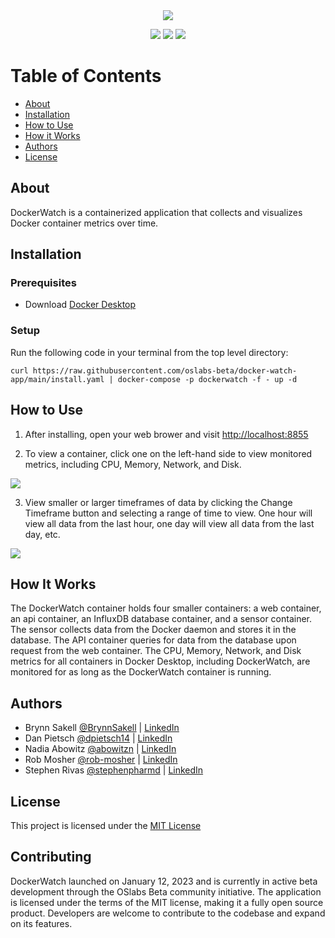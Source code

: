 <div align="center">
  <a target="_blank" href="http://docker.watch"><img align="center" src="https://i.imgur.com/FsCpYWR.png"></a>
</div>

<p align="center">
  <img src ="https://img.shields.io/bower/l/bootstrap">
  <img src ="https://img.shields.io/github/repo-size/oslabs-beta/docker-watch-app">
  <img src ="https://img.shields.io/github/downloads/oslabs-beta/docker-watch-app/total">
</p>

# Table of Contents

- [About](#about) 
- [Installation](#installation) 
- [How to Use](#how-to-use) 
- [How it Works](#how-it-works) 
- [Authors](#authors)
- [License](#license)


## About

DockerWatch is a containerized application that collects and visualizes Docker container metrics over time.

## Installation 

### Prerequisites

- Download [Docker Desktop](https://www.docker.com/products/docker-desktop/)

### Setup

Run the following code in your terminal from the top level directory:

```
curl https://raw.githubusercontent.com/oslabs-beta/docker-watch-app/main/install.yaml | docker-compose -p dockerwatch -f - up -d
```

## How to Use

1. After installing, open your web brower and visit [http://localhost:8855](http://http://localhost:8855)

2. To view a container, click one on the left-hand side to view monitored metrics, including CPU, Memory, Network, and Disk.
<img src ="https://i.imgur.com/CJSiiIF.png">

3. View smaller or larger timeframes of data by clicking the Change Timeframe button and selecting a range of time to view. One hour will view all data from the last hour, one day will view all data from the last day, etc.
<img src ="https://i.imgur.com/ULbHZMM.png">

## How It Works

The DockerWatch container holds four smaller containers: a web container, an api container, an InfluxDB database container, and a sensor container. The sensor collects data from the Docker daemon and stores it in the database. The API container queries for data from the database upon request from the web container. The CPU, Memory, Network, and Disk metrics for all containers in Docker Desktop, including DockerWatch, are monitored for as long as the DockerWatch container is running.

## Authors

- Brynn Sakell [@BrynnSakell](https://github.com/BrynnSakell) | [LinkedIn](https://linkedin.com/in/brynnsakell)
- Dan Pietsch [@dpietsch14](https://github.com/dpietsch14) | [LinkedIn](https://linkedin.com/in/danielpietsch14/)
- Nadia Abowitz [@abowitzn](https://github.com/abowitzn) | [LinkedIn](https://linkedin.com/in/nadia-abowitz/)
- Rob Mosher [@rob-mosher](https://github.com/rob-mosher) | [LinkedIn](https://linkedin.com/in/rob-mosher-it/)
- Stephen Rivas [@stephenpharmd](https://github.com/stephenpharmd) | [LinkedIn](https://linkedin.com/in/stephenpharmd/)

## License

This project is licensed under the [MIT License](LICENSE) 

## Contributing 

DockerWatch launched on January 12, 2023 and is currently in active beta development through the OSlabs Beta community initiative. The application is licensed under the terms of the MIT license, making it a fully open source product. Developers are welcome to contribute to the codebase and expand on its features.

